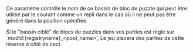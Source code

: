 Ce paramètre contrôle le nom de ce bassin de bloc de puzzle qui peut être utilisé par le courant comme un repli dans le cas où il ne peut pas être généré dans la position spécifiée.

Si le "bassin ciblé" de blocs de puzzles dans vos parties est réglé sur \`${modid}:${registryname}_<pool_name>', Le jeu placera des parties de cette réserve à côté de ceci.